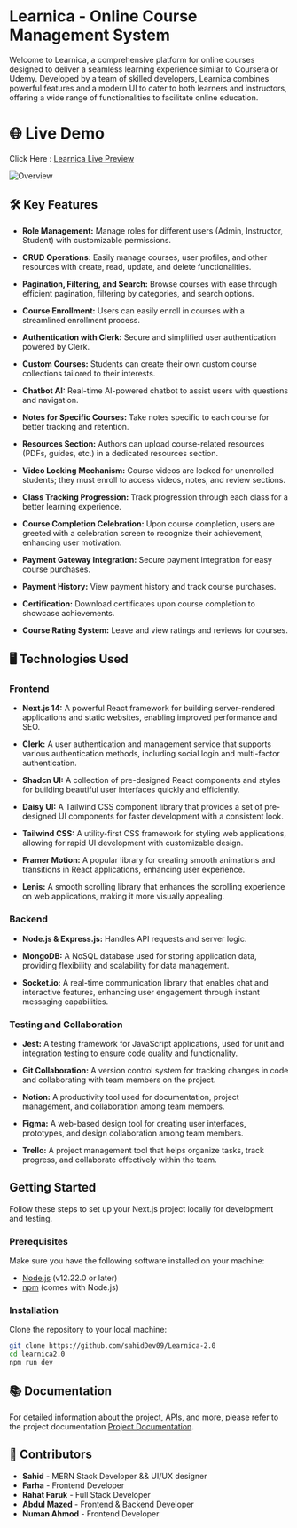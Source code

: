 # Learnica - Online Course Management System

Welcome to Learnica, a comprehensive platform for online courses designed to deliver a seamless learning experience similar to Coursera or Udemy. Developed by a team of skilled developers, Learnica combines powerful features and a modern UI to cater to both learners and instructors, offering a wide range of functionalities to facilitate online education.

# 🌐 Live Demo

Click Here : [Learnica Live Preview](https://learnica-2-0.vercel.app)

![Overview](https://i.postimg.cc/c18z6jLt/temp-Image-JFv-GLd.avif)

## 🛠️ Key Features

- **Role Management:** Manage roles for different users (Admin, Instructor, Student) with customizable permissions.

- **CRUD Operations:** Easily manage courses, user profiles, and other resources with create, read, update, and delete functionalities.

- **Pagination, Filtering, and Search:** Browse courses with ease through efficient pagination, filtering by categories, and search options.

- **Course Enrollment:** Users can easily enroll in courses with a streamlined enrollment process.

- **Authentication with Clerk:** Secure and simplified user authentication powered by Clerk.

- **Custom Courses:** Students can create their own custom course collections tailored to their interests.

- **Chatbot AI:** Real-time AI-powered chatbot to assist users with questions and navigation.

- **Notes for Specific Courses:** Take notes specific to each course for better tracking and retention.

- **Resources Section:** Authors can upload course-related resources (PDFs, guides, etc.) in a dedicated resources section.

- **Video Locking Mechanism:** Course videos are locked for unenrolled students; they must enroll to access videos, notes, and review sections.
- **Class Tracking Progression:** Track progression through each class for a better learning experience.

- **Course Completion Celebration:** Upon course completion, users are greeted with a celebration screen to recognize their achievement, enhancing user motivation.

- **Payment Gateway Integration:** Secure payment integration for easy course purchases.

- **Payment History:** View payment history and track course purchases.

- **Certification:** Download certificates upon course completion to showcase achievements.

- **Course Rating System:** Leave and view ratings and reviews for courses.

## 🖥️ Technologies Used

### Frontend

- **Next.js 14:** A powerful React framework for building server-rendered applications and static websites, enabling improved performance and SEO.

- **Clerk:** A user authentication and management service that supports various authentication methods, including social login and multi-factor authentication.

- **Shadcn UI:** A collection of pre-designed React components and styles for building beautiful user interfaces quickly and efficiently.

- **Daisy UI:** A Tailwind CSS component library that provides a set of pre-designed UI components for faster development with a consistent look.

- **Tailwind CSS:** A utility-first CSS framework for styling web applications, allowing for rapid UI development with customizable design.

- **Framer Motion:** A popular library for creating smooth animations and transitions in React applications, enhancing user experience.

- **Lenis:** A smooth scrolling library that enhances the scrolling experience on web applications, making it more visually appealing.

### Backend

- **Node.js & Express.js:** Handles API requests and server logic.

- **MongoDB:** A NoSQL database used for storing application data, providing flexibility and scalability for data management.

- **Socket.io:** A real-time communication library that enables chat and interactive features, enhancing user engagement through instant messaging capabilities.

### Testing and Collaboration

- **Jest:** A testing framework for JavaScript applications, used for unit and integration testing to ensure code quality and functionality.

- **Git Collaboration:** A version control system for tracking changes in code and collaborating with team members on the project.

- **Notion:** A productivity tool used for documentation, project management, and collaboration among team members.

- **Figma:** A web-based design tool for creating user interfaces, prototypes, and design collaboration among team members.

- **Trello:** A project management tool that helps organize tasks, track progress, and collaborate effectively within the team.

## Getting Started

Follow these steps to set up your Next.js project locally for development and testing.

### Prerequisites

Make sure you have the following software installed on your machine:

- [Node.js](https://nodejs.org/en/download/) (v12.22.0 or later)
- [npm](https://www.npmjs.com/get-npm) (comes with Node.js)

### Installation

Clone the repository to your local machine:

```bash
git clone https://github.com/sahidDev09/Learnica-2.0
cd learnica2.0
npm run dev
```

## 📚 Documentation

For detailed information about the project, APIs, and more, please refer to the project documentation [Project Documentation](https://docs.google.com/document/d/1z-jP5jOvPV1-gmGWIApbxTUz4zkCE_-YS27OcJH_0vY/edit?usp=sharing).

## 👥 Contributors

- **Sahid** - MERN Stack Developer && UI/UX designer
- **Farha** - Frontend Developer
- **Rahat Faruk** - Full Stack Developer
- **Abdul Mazed** - Frontend & Backend Developer
- **Numan Ahmod** - Frontend Developer
